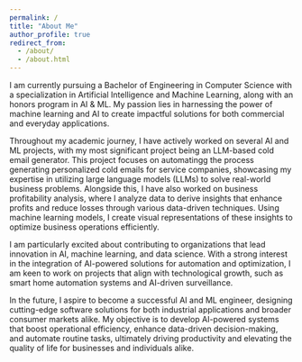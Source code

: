 ```yaml
---
permalink: /
title: "About Me"
author_profile: true
redirect_from: 
  - /about/
  - /about.html
---
```


I am currently pursuing a Bachelor of Engineering in Computer Science with a specialization in Artificial Intelligence and Machine Learning, along with an honors program in AI & ML. My passion lies in harnessing the power of machine learning and AI to create impactful solutions for both commercial and everyday applications.

Throughout my academic journey, I have actively worked on several AI and ML projects, with my most significant project being an LLM-based cold email generator. This project focuses on automatingg the process generating personalized cold emails for service companies, showcasing my expertise in utilizing large language models (LLMs) to solve real-world business problems. Alongside this, I have also worked on business profitability analysis, where I analyze data to derive insights that enhance profits and reduce losses through various data-driven techniques. Using machine learning models, I create visual representations of these insights to optimize business operations efficiently.


I am particularly excited about contributing to organizations that lead innovation in AI, machine learning, and data science. With a strong interest in the integration of AI-powered solutions for automation and optimization, I am keen to work on projects that align with  technological growth, such as smart home automation systems and AI-driven surveillance.

In the future, I aspire to become a successful AI and ML engineer, designing cutting-edge software solutions for both industrial applications and broader consumer markets alike. My objective is to develop AI-powered systems that boost operational efficiency, enhance data-driven decision-making, and automate routine tasks, ultimately driving productivity and elevating the quality of life for businesses and individuals alike.





